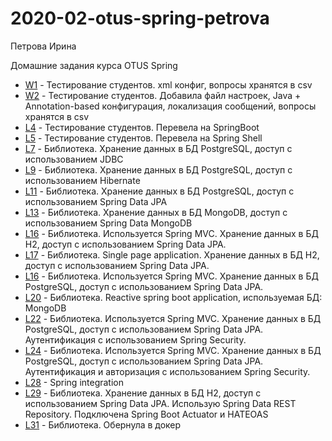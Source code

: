 # 2020-02-otus-spring-petrova
Петрова Ирина

Домашние задания курса OTUS Spring

* [W1](W1/README.md) - Тестирование студентов. xml конфиг, вопросы хранятся в csv
* [W2](W2/README.md) - Тестирование студентов. Добавила файл настроек, Java + Annotation-based конфигурация, локализация сообщений, вопросы хранятся в csv
* [L4](L4/README.md) - Тестирование студентов. Перевела на SpringBoot
* [L5](L5/README.md) - Тестирование студентов. Перевела на Spring Shell
* [L7](L7/README.md) - Библиотека. Хранение данных в БД PostgreSQL, доступ с использованием JDBC
* [L9](L9/README.md) - Библиотека. Хранение данных в БД PostgreSQL, доступ с использованием Hibernate
* [L11](L11/README.md) - Библиотека. Хранение данных в БД PostgreSQL, доступ с использованием Spring Data JPA
* [L13](L13/README.md) - Библиотека. Хранение данных в БД MongoDB, доступ с использованием Spring Data MongoDB
* [L16](L16/README.md) - Библиотека. Используется Spring MVC. Хранение данных в БД H2, доступ с использованием Spring Data JPA.
* [L17](L17/README.md) - Библиотека. Single page application. Хранение данных в БД H2, доступ с использованием Spring Data JPA.
* [L16](L16/README.md) - Библиотека. Используется Spring MVC. Хранение данных в БД PostgreSQL, доступ с использованием Spring Data JPA.
* [L20](L20/README.md) - Библиотека. Reactive spring boot application, используемая БД:  MongoDB
* [L22](L22/README.md) - Библиотека. Используется Spring MVC. Хранение данных в БД PostgreSQL, доступ с использованием Spring Data JPA. Аутентификация с использованием Spring Security.
* [L24](L24/README.md) - Библиотека. Используется Spring MVC. Хранение данных в БД PostgreSQL, доступ с использованием Spring Data JPA. Аутентификация и авторизация с использованием Spring Security.
* [L28](L28/README.md) - Spring integration
* [L29](L29/README.md) - Библиотека. Хранение данных в БД H2, доступ с использованием Spring Data JPA. Использую Spring Data REST Repository. Подключена Spring Boot Actuator и HATEOAS
* [L31](L31/README.md) - Библиотека. Обернула в докер